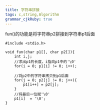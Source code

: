 ```yaml
---
title: 字符串拼接
tags: c,string,Algorithm
grammar_cjkRuby: true
---
```

fun()的功能是将字符串p2拼接到字符串p1后面
```c?linenums
#include <stdio.h>

void fun(char p1[], char p2[]){	
	int i,j;
	//求出p1的长度，i指向p1中的'\0'
	for(i = 0; p1[i] != 0; i++);

	//将p2中的字符串拷贝到p1后面
	for(j = 0; p2[j] != 0; j++){
		p1[i++] = p2[j];
	}
	//将最后一位赋'\0'
	p1[i]  = '\0';
}
```
